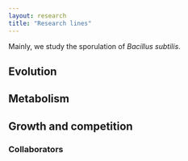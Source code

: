 ```yaml
---
layout: research
title: "Research lines"
---
```


Mainly, we study the sporulation of _Bacillus subtilis_.

## Evolution

## Metabolism

## Growth and competition

### Collaborators
